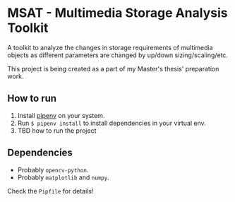 # MSAT - Multimedia Storage Analysis Toolkit

A toolkit to analyze the changes in storage requirements of multimedia objects as different
parameters are changed by up/down sizing/scaling/etc.

This project is being created as a part of my Master's thesis' preparation work.

## How to run

1. Install [pipenv](https://pipenv.pypa.io/en/latest/index.html) on your system.
2. Run `$ pipenv install` to install dependencies in your virtual env.
3. TBD how to run the project

## Dependencies

* Probably `opencv-python`.
* Probably `matplotlib` and `numpy`.

Check the `Pipfile` for details!
